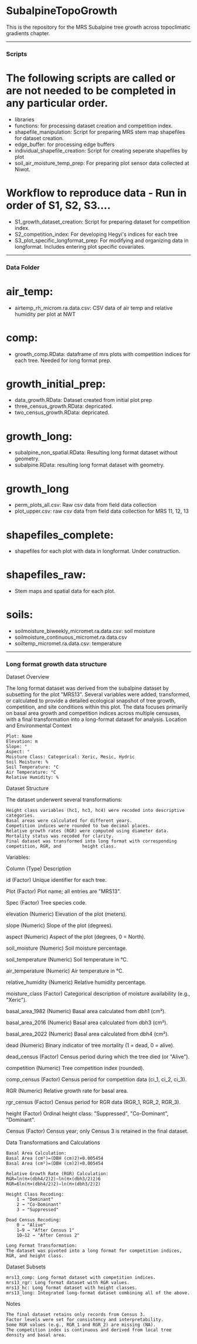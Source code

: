 # SubalpineTopoGrowth

This is the repository for the MRS Subalpine tree growth across topoclimatic gradients chapter.

---

### Scripts ####################################################################

# The following scripts are called or are not needed to be completed in any particular order.
- libraries
- functions: for processing dataset creation and competition index.
- shapefile_manipulation: Script for preparing MRS stem map shapefiles for dataset creation.
- edge_buffer: for processing edge buffers
- individual_shapefile_creation: Script for creating seperate shapefiles by plot
- soil_air_moisture_temp_prep: For preparing plot sensor data collected at Niwot.

# Workflow to reproduce data - Run in order of S1, S2, S3....
- S1_growth_dataset_creation: Script for preparing dataset for competition index.
- S2_competition_index: For developing Hegyi's indices for each tree
- S3_plot_specific_longformat_prep: For modifying and organizing data in longformat. Includes entering plot specific covariates.

---

### Data Folder ################################################################
# air_temp: 
  - airtemp_rh_microm.ra.data.csv: CSV data of air temp and relative humidity per plot at NWT

# comp:
  - growth_comp.RData: dataframe of mrs plots with competition indices for each tree. Needed for long format prep.
  
# growth_initial_prep:
  - data_growth.RData: Dataset created from initial plot prep
  - three_census_growth.RData: depricated.
  - two_census_growth.RData: depricated.
  
# growth_long:
  - subalpine_non_spatial.RData: Resulting long format dataset without geometry.
  - subalpine.RData: resulting long format dataset with geometry.
  
# growth_long
  - perm_plots_all.csv: Raw csv data from field data collection
  - plot_upper.csv: raw csv data from field data collection for MRS 11, 12, 13
  
# shapefiles_complete:
  - shapefiles for each plot with data in longformat. Under construction.
  
# shapefiles_raw:
  - Stem maps and spatial data for each plot.

# soils:
  - soilmoisture_biweekly_micromet.ra.data.csv: soil moisture
  - soilmoisture_continuous_micromet.ra.data.csv
  - soiltemp_micromet.ra.data.csv: temperature

---

### Long format growth data structure ##########################################

Dataset Overview

The long format dataset was derived from the subalpine dataset by subsetting for the plot "MRS13". Several variables were added, transformed, or calculated to provide a detailed ecological snapshot of tree growth, competition, and site conditions within this plot. The data focuses primarily on basal area growth and competition indices across multiple censuses, with a final transformation into a long-format dataset for analysis.
Location and Environmental Context

    Plot: Name
    Elevation: m
    Slope: °
    Aspect: °
    Moisture Class: Categorical: Xeric, Mesic, Hydric
    Soil Moisture: %
    Soil Temperature: °C
    Air Temperature: °C
    Relative Humidity: %

Dataset Structure

The dataset underwent several transformations:

    Height class variables (hc1, hc3, hc4) were recoded into descriptive categories.
    Basal areas were calculated for different years.
    Competition indices were rounded to two decimal places.
    Relative growth rates (RGR) were computed using diameter data.
    Mortality status was recoded for clarity.
    Final dataset was transformed into long format with corresponding competition, RGR, and        height class.

Variables:

Column	(Type)	Description

id	(Factor)	Unique identifier for each tree.

Plot	(Factor)	Plot name; all entries are "MRS13".

Spec	(Factor)	Tree species code.

elevation	(Numeric)	Elevation of the plot (meters).

slope	(Numeric)	Slope of the plot (degrees).

aspect	(Numeric)	Aspect of the plot (degrees, 0 = North).

soil_moisture	(Numeric)	Soil moisture percentage.

soil_temperature	(Numeric)	Soil temperature in °C.

air_temperature	(Numeric)	Air temperature in °C.

relative_humidity	(Numeric)	Relative humidity percentage.

moisture_class	(Factor)	Categorical description of moisture availability (e.g., "Xeric").

basal_area_1982	(Numeric)	Basal area calculated from dbh1 (cm²).

basal_area_2016	(Numeric)	Basal area calculated from dbh3 (cm²).

basal_area_2022	(Numeric)	Basal area calculated from dbh4 (cm²).

dead	(Numeric)	Binary indicator of tree mortality (1 = dead, 0 = alive).

dead_census	(Factor)	Census period during which the tree died (or "Alive").

competition	(Numeric)	Tree competition index (rounded).

comp_census	(Factor)	Census period for competition data (ci_1, ci_2, ci_3).

RGR	(Numeric)	Relative growth rate for basal area.

rgr_census	(Factor)	Census period for RGR data (RGR_1, RGR_2, RGR_3).

height	(Factor)	Ordinal height class: "Suppressed", "Co-Dominant", "Dominant".

Census	(Factor)	Census year; only Census 3 is retained in the final dataset.



Data Transformations and Calculations

    Basal Area Calculation:
    Basal Area (cm²)=(DBH (cm)2)×0.005454
    Basal Area (cm²)=(DBH (cm)2)×0.005454

    Relative Growth Rate (RGR) Calculation:
    RGR=ln⁡(π×(dbh4/2)2)−ln⁡(π×(dbh3/2)2)6
    RGR=6ln(π×(dbh4/2)2)−ln(π×(dbh3/2)2)​

    Height Class Recoding:
        1 → "Dominant"
        2 → "Co-Dominant"
        3 → "Suppressed"

    Dead Census Recoding:
        0 → "Alive"
        1–9 → "After Census 1"
        10–12 → "After Census 2"

    Long Format Transformation:
    The dataset was pivoted into a long format for competition indices, RGR, and height class.

Dataset Subsets

    mrs13_comp: Long format dataset with competition indices.
    mrs13_rgr: Long format dataset with RGR values.
    mrs13_hc: Long format dataset with height classes.
    mrs13_long: Integrated long-format dataset combining all of the above.

Notes

    The final dataset retains only records from Census 3.
    Factor levels were set for consistency and interpretability.
    Some RGR values (e.g., RGR_1 and RGR_2) are missing (NA).
    The competition index is continuous and derived from local tree density and basal area.
